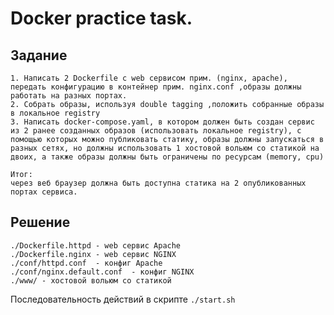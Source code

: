 # Docker practice task.
## Задание
    1. Написать 2 Dockerfile с web сервисом прим. (nginx, apache), передать конфигурацию в контейнер прим. nginx.conf ,образы должны работать на разных портах.
    2. Собрать образы, используя double tagging ,положить собранные образы в локальное registry
    3. Написать docker-compose.yaml, в котором должен быть создан сервис из 2 ранее созданных образов (использовать локальное registry), с помощью которых можно публиковать статику, образы должны запускаться в разных сетях, но должны использовать 1 хостовой вольюм со статикой на двоих, а также образы должны быть ограничены по ресурсам (memory, cpu)
    
    Итог: 
    через веб браузер должна быть доступна статика на 2 опубликованных портах сервиса.


## Решение
    ./Dockerfile.httpd - web сервис Apache
    ./Dockerfile.nginx - web сервис NGINX
    ./conf/httpd.conf  - конфиг Apache
    ./conf/nginx.default.conf  - конфиг NGINX
    ./www/ - хостовой вольюм со статикой

Последовательность действий в скрипте ``` ./start.sh ```